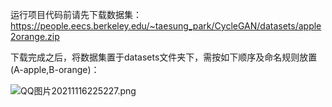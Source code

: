 运行项目代码前请先下载数据集：https://people.eecs.berkeley.edu/~taesung_park/CycleGAN/datasets/apple2orange.zip

下载完成之后，将数据集置于datasets文件夹下，需按如下顺序及命名规则放置(A-apple,B-orange)：

![QQ图片20211116225227.png](https://i.loli.net/2021/11/16/CsJhoq46arYEM3e.png)



